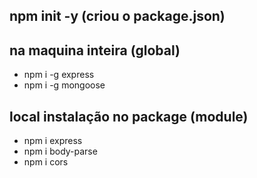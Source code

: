 ## npm init -y (criou o package.json)

## na maquina inteira (global)
- npm i -g express
- npm i -g mongoose

## local instalação no package (module)
- npm i express
- npm i body-parse
- npm i cors
